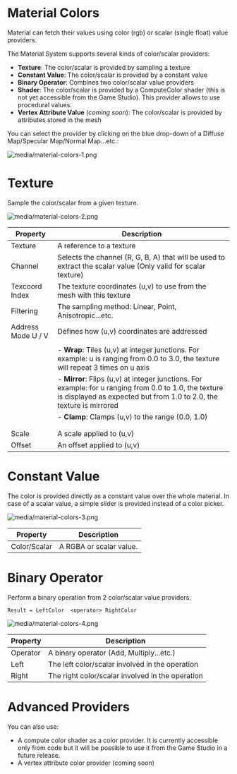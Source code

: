 # Material Colors

Material can fetch their values using color (rgb) or scalar (single float) value providers. 

The Material System supports several kinds of color/scalar providers:

- **Texture**: The color/scalar is provided by sampling a texture
- **Constant Value**: The color/scalar is provided by a constant value
- **Binary Operator**: Combines two color/scalar value providers
- **Shader**: The color/scalar is provided by a ComputeColor shader (this is not yet accessible from the Game Studio). This provider allows to use procedural values.
- **Vertex Attribute Value** (*coming soon*): The color/scalar is provided by attributes stored in the mesh

You can select the provider by clicking on the blue drop-down of a Diffuse Map/Specular Map/Normal Map...etc.:

![media/material-colors-1.png](media/material-colors-1.png) 

# Texture

Sample the color/scalar from a given texture.

![media/material-colors-2.png](media/material-colors-2.png) 

| Property           | Description                                                                                                                                                                   |
| ------------------ | ----------------------------------------------------------------------------------------------------------------------------------------------------------------------------- |
| Texture            | A reference to a texture                                                                                                                                                      |
| Channel            | Selects the channel (R, G, B, A) that will be used to extract the scalar value (Only valid for scalar texture)                                                                |
| Texcoord Index     | The texture coordinates (u,v) to use from the mesh with this texture                                                                                                          |
| Filtering          | The sampling method: Linear, Point, Anisotropic...etc.                                                                                                                        |
| Address Mode U / V | Defines how (u,v) coordinates are addressed                                                                                                                                   |
|                    |                                                                                                                                                                               |
|                    | - **Wrap**: Tiles (u,v) at integer junctions. For example: u is ranging from 0.0 to 3.0, the texture will repeat 3 times on u axis                                            |
|                    | - **Mirror**: Flips (u,v) at integer junctions. For example: for u ranging from 0.0 to 1.0, the texture is displayed as expected but from 1.0 to 2.0, the texture is mirrored |
|                    | - **Clamp**: Clamps (u,v) to the range (0.0, 1.0)                                                                                                                             |
|                    |                                                                                                                                                                               |
|                    |                                                                                                                                                                               |
| Scale              | A scale applied to (u,v)                                                                                                                                                      |
| Offset             | An offset applied to (u,v)                                                                                                                                                    |


# Constant Value

The color is provided directly as a constant value over the whole material. In case of a scalar value, a simple slider is provided instead of a color picker.

![media/material-colors-3.png](media/material-colors-3.png) 

| Property     | Description             |
| ------------ | ----------------------- |
| Color/Scalar | A RGBA or scalar value. |


# Binary Operator

Perform a binary operation from 2 color/scalar value providers.

`Result = LeftColor  <operator> RightColor`

![media/material-colors-4.png](media/material-colors-4.png) 

| Property | Description                                      |
| -------- | ------------------------------------------------ |
| Operator | A binary operator (Add, Multiply...etc.)         |
| Left     | The left color/scalar involved in the operation  |
| Right    | The right color/scalar involved in the operation |


# Advanced Providers

You can also use:

- A compute color shader as a color provider. It is currently accessible only from code but it will be possible to use it from the Game Studio in a future release.
- A vertex attribute color provider (coming soon)

